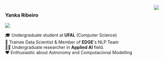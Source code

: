 <!-- <img align='right' src="https://github-readme-stats.vercel.app/api?username=yrribeiro&show_icons=true&title_color=783c00&text_color=af552e&icon_color=783c00&bg_color=f8efd4&cache_seconds=2300"> -->

<img align='right' src="https://github-readme-stats.vercel.app/api/top-langs/?username=yrribeiro&theme=dark&langs_count=8&layout=compact)](https://github.com/anuraghazra/github-readme-stats">

### Yanka Ribeiro

<a><a href="https://www.linkedin.com/in/yanka-ribeiro/"><img src="https://img.shields.io/badge/linkedin-%230077B5.svg?&logo=linkedin&logoColor=white"/></a>
<p>
🎓 Undergraduate student at <b>UFAL</b> (Computer Science)<br>
💼 Trainee Data Scientist & Member of <b>EDGE</b>'s NLP Team<br>
👨‍💻 Undergraduate researcher in <b>Applied AI</b> field.</b><br>
❤ Enthusiastic about Astronomy and Computacional Modelling
</p>
